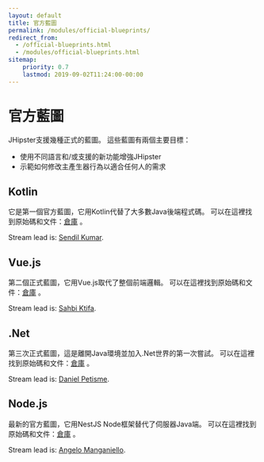 ```yaml
---
layout: default
title: 官方藍圖
permalink: /modules/official-blueprints/
redirect_from:
  - /official-blueprints.html
  - /modules/official-blueprints.html
sitemap:
    priority: 0.7
    lastmod: 2019-09-02T11:24:00-00:00
---
```


# <i class="fa fa-star"></i> 官方藍圖

JHipster支援幾種正式的藍圖。 這些藍圖有兩個主要目標：

* 使用不同語言和/或支援的新功能增強JHipster
* 示範如何修改主產生器行為以適合任何人的需求

## Kotlin

它是第一個官方藍圖，它用Kotlin代替了大多數Java後端程式碼。 可以在這裡找到原始碼和文件：[倉庫](https://github.com/jhipster/jhipster-kotlin) 。

Stream lead is: [Sendil Kumar](https://github.com/sendilkumarn).

## Vue.js

第二個正式藍圖，它用Vue.js取代了整個前端邏輯。 可以在這裡找到原始碼和文件：[倉庫](https://github.com/jhipster/jhipster-vuejs) 。

Stream lead is: [Sahbi Ktifa](https://github.com/sahbi-ktifa).

## .Net

第三次正式藍圖，這是離開Java環境並加入.Net世界的第一次嘗試。 可以在這裡找到原始碼和文件：[倉庫](https://github.com/jhipster/jhipster-dotnetcore) 。

Stream lead is: [Daniel Petisme](https://github.com/danielpetisme).

## Node.js

最新的官方藍圖，它用NestJS Node框架替代了伺服器Java端。 可以在這裡找到原始碼和文件：[倉庫](https://github.com/jhipster/generator-jhipster-nodejs) 。

Stream lead is: [Angelo Manganiello](https://github.com/amanganiello90).

